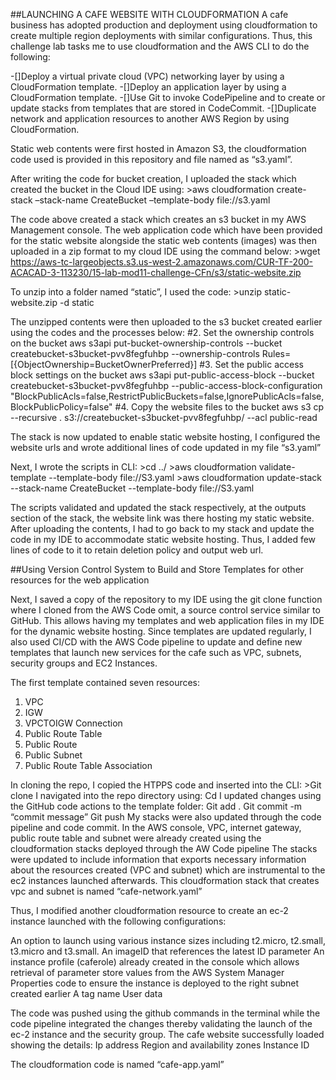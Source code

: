 ##LAUNCHING A CAFE WEBSITE WITH CLOUDFORMATION
A cafe business has adopted production and deployment using cloudformation to create multiple region deployments with similar configurations. Thus, this challenge lab tasks me to use cloudformation and the AWS CLI to do the following:

-[]Deploy a virtual private cloud (VPC) networking layer by using a CloudFormation template.
-[]Deploy an application layer by using a CloudFormation template.
-[]Use Git to invoke CodePipeline and to create or update stacks from templates that are stored in CodeCommit.
-[]Duplicate network and application resources to another AWS Region by using CloudFormation.  

Static web contents were first hosted in Amazon S3, the cloudformation code used is provided in this repository and file named as “s3.yaml”. 

After writing the code for bucket creation, I uploaded the stack which created the bucket in the Cloud IDE using:
    >aws cloudformation create-stack –stack-name CreateBucket –template-body file://s3.yaml

The code above created a stack which creates an s3 bucket in my AWS Management console. The web application code which have been provided for the static website alongside the static web contents (images) was then uploaded in a zip format to my cloud IDE using the command below:
    >wget https://aws-tc-largeobjects.s3.us-west-2.amazonaws.com/CUR-TF-200-ACACAD-3-113230/15-lab-mod11-challenge-CFn/s3/static-website.zip

To unzip into a folder named “static”, I used the code:
    >unzip static-website.zip -d static

The unzipped contents were then uploaded to the s3 bucket created earlier using the codes and the processes below:
#2. Set the ownership controls on the bucket
aws s3api put-bucket-ownership-controls --bucket createbucket-s3bucket-pvv8fegfuhbp --ownership-controls Rules=[{ObjectOwnership=BucketOwnerPreferred}]
#3. Set the public access block settings on the bucket
aws s3api put-public-access-block --bucket createbucket-s3bucket-pvv8fegfuhbp --public-access-block-configuration "BlockPublicAcls=false,RestrictPublicBuckets=false,IgnorePublicAcls=false,BlockPublicPolicy=false"
#4. Copy the website files to the bucket
aws s3 cp --recursive . s3://createbucket-s3bucket-pvv8fegfuhbp/ --acl public-read

The stack is now updated to enable static website hosting, I configured the website urls and wrote additional lines of code updated in my file “s3.yaml”

Next, I wrote the scripts in CLI:
    >cd ../
    >aws cloudformation validate-template --template-body file://S3.yaml
    >aws cloudformation update-stack --stack-name CreateBucket --template-body file://S3.yaml

The scripts validated and updated the stack respectively, at the outputs section of the stack, the website link was there hosting my static website.
After uploading the contents, I had to go back to my stack and update the code in my IDE to accommodate static website hosting. Thus, I added few lines of code to it to retain deletion policy and output web url.

##Using Version Control System to Build and Store Templates for other resources for the web application

Next, I saved a copy of the repository to my IDE using the git clone function where I cloned from the AWS Code omit, a source control service similar to GitHub. This allows having my templates and web application files in my IDE for the dynamic website hosting. Since templates are updated regularly, I also used CI/CD with the AWS Code pipeline to update and define new templates that launch new services for the cafe such as VPC, subnets, security groups and EC2 Instances.

The first template contained seven resources:
1. VPC
2. IGW
3. VPCTOIGW Connection
4. Public Route Table
5. Public Route
6. Public Subnet
7. Public Route Table Association

In cloning the repo, I copied the HTPPS code and inserted into the CLI:
    >Git clone <htpps code>
I navigated into the repo directory using:
Cd <repo directory>
I updated changes using the GitHub code actions to the template folder:
Git add .
Git commit -m “commit message”
Git push
My stacks were also updated through the code pipeline and code commit. In the AWS console, VPC, internet gateway, public route table and subnet were already created using the cloudformation stacks deployed through the AW Code pipeline
The stacks were updated to include information that exports necessary information about the resources created (VPC and subnet) which are instrumental to the ec2 instances launched afterwards. This cloudformation stack that creates vpc and subnet is named “cafe-network.yaml”

Thus, I modified another cloudformation resource to create an ec-2 instance launched with the following configurations:

An option to launch using various instance sizes including t2.micro, t2.small, t3.micro and t3.small.
An imageID that references the latest ID parameter
An instance profile (caferole) already created in the console which allows retrieval of parameter store values from the AWS System Manager
Properties code to ensure the instance is deployed to the right subnet created earlier
A tag name
User data

The code was pushed using the github commands in the terminal while the code pipeline integrated the changes thereby validating the launch of the ec-2 instance and the security group. The cafe website successfully loaded showing the details:
Ip address
Region and availability zones
Instance ID

The cloudformation code is named “cafe-app.yaml”
